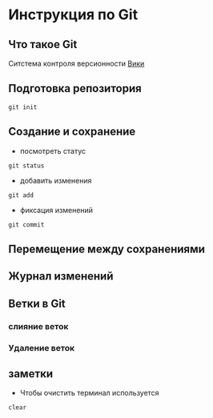 # Инструкция по Git 

## Что такое Git

Ситстема контроля версионности 
[Вики](https://ru.wikipedia.org/wiki/Git)

## Подготовка репозитория
```
git init 
```

## Создание и сохранение
+ посмотреть статус 
```
git status
```
+ добавить изменения 
```
git add
```
+ фиксация изменений 
```
git commit
```
## Перемещение между сохранениями 

## Журнал изменений 

## Ветки в Git 

### слияние веток

### Удаление веток 

## заметки
+ Чтобы очистить терминал используется
```
clear
```